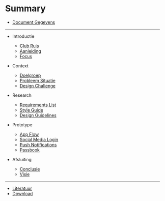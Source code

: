 # Summary

* [Document Gegevens](README.md)

---

* Introductie
  * [Club Ruis](introduction/club-ruis.md)
  * [Aanleiding](introduction/motivation.md)
  * [Focus](introduction/focus.md)

* Context
  * [Doelgroep](context/focus-group.md)
  * [Probleem Situatie](context/problem.md)
  * [Design Challenge](context/design-challenge.md)

* Research
  * [Requirements List](research/requirements-list.md)
  * [Style Guide](design/style-guide.md)
  * [Design Guidelines](design/guidelines.md)

* Prototype
  * [App Flow](prototype/flow.md)
  * [Social Media Login](prototype/social-media-login.md)
  * [Push Notifications](prototype/push-notifications.md)
  * [Passbook](prototype/passbook.md)

* Afsluiting
  * [Conclusie](closing/conclusion.md)
  * [Visie](closing/vision.md)

---

* [Literatuur](misc/LITERATURE.md)
* [Download](misc/DOWNLOAD.md)
